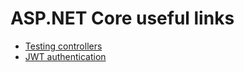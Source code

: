 # ASP.NET Core useful links

- [Testing controllers](https://github.com/aspnet/Docs/tree/master/aspnetcore/mvc/controllers/testing/sample/TestingControllersSample)
- [JWT authentication](https://github.com/aspnet/Security/tree/dev/src/Microsoft.AspNetCore.Authentication.JwtBearer)
